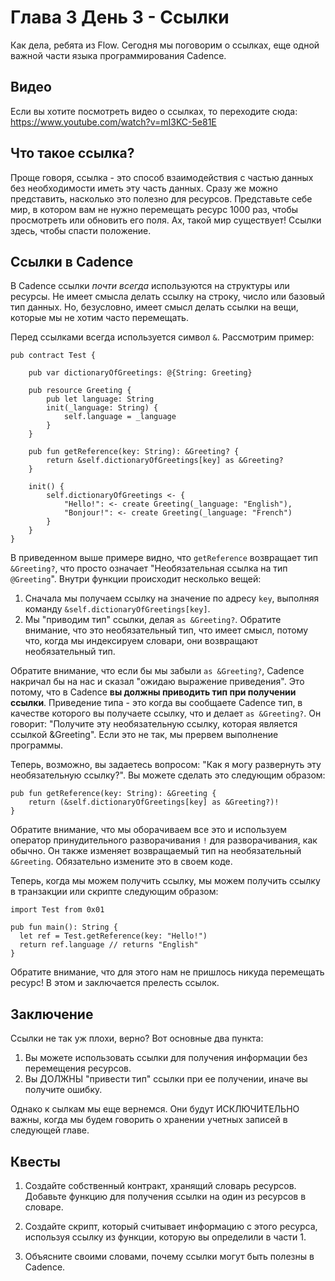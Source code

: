 # Глава 3 День 3 - Ссылки

Как дела, ребята из Flow. Сегодня мы поговорим о ссылках, еще одной важной части языка программирования Cadence.

## Видео

Если вы хотите посмотреть видео о ссылках, то переходите сюда: https://www.youtube.com/watch?v=mI3KC-5e81E

## Что такое ссылка?

Проще говоря, ссылка - это способ взаимодействия с частью данных без необходимости иметь эту часть данных. Сразу же можно представить, насколько это полезно для ресурсов. Представьте себе мир, в котором вам не нужно перемещать ресурс 1000 раз, чтобы просмотреть или обновить его поля. Ах, такой мир существует! Ссылки здесь, чтобы спасти положение.

## Ссылки в Cadence

В Cadence ссылки *почти всегда* используются на структуры или ресурсы. Не имеет смысла делать ссылку на строку, число или базовый тип данных. Но, безусловно, имеет смысл делать ссылки на вещи, которые мы не хотим часто перемещать. 

Перед ссылками всегда используется символ `&`. Рассмотрим пример:

```cadence
pub contract Test {

    pub var dictionaryOfGreetings: @{String: Greeting}

    pub resource Greeting {
        pub let language: String
        init(_language: String) {
            self.language = _language
        }
    }

    pub fun getReference(key: String): &Greeting? {
        return &self.dictionaryOfGreetings[key] as &Greeting?
    }

    init() {
        self.dictionaryOfGreetings <- {
            "Hello!": <- create Greeting(_language: "English"), 
            "Bonjour!": <- create Greeting(_language: "French")
        }
    }
}
```

В приведенном выше примере видно, что `getReference` возвращает тип `&Greeting?`, что просто означает "Необязательная ссылка на тип `@Greeting`". Внутри функции происходит несколько вещей:
1. Сначала мы получаем ссылку на значение по адресу `key`, выполняя команду `&self.dictionaryOfGreetings[key]`. 
2. Мы "приводим тип" ссылки, делая `as &Greeting?`. Обратите внимание, что это необязательный тип, что имеет смысл, потому что, когда мы индексируем словари, они возвращают необязательный тип.

Обратите внимание, что если бы мы забыли `as &Greeting?`, Cadence накричал бы на нас и сказал "ожидаю выражение приведения". Это потому, что в Cadence **вы должны приводить тип при получении ссылки**. Приведение типа - это когда вы сообщаете Cadence тип, в качестве которого вы получаете ссылку, что и делает `as &Greeting?`. Он говорит: "Получите эту необязательную ссылку, которая является ссылкой &Greeting". Если это не так, мы прервем выполнение программы.

Теперь, возможно, вы задаетесь вопросом: "Как я могу развернуть эту необязательную ссылку?". Вы можете сделать это следующим образом:
```cadence
pub fun getReference(key: String): &Greeting {
    return (&self.dictionaryOfGreetings[key] as &Greeting?)!
}
```

Обратите внимание, что мы оборачиваем все это и используем оператор принудительного разворачивания `!` для разворачивания, как обычно. Он также изменяет возвращаемый тип на необязательный `&Greeting`. Обязательно измените это в своем коде.

Теперь, когда мы можем получить ссылку, мы можем получить ссылку в транзакции или скрипте следующим образом:

```cadence
import Test from 0x01

pub fun main(): String {
  let ref = Test.getReference(key: "Hello!")
  return ref.language // returns "English"
}
```

Обратите внимание, что для этого нам не пришлось никуда перемещать ресурс! В этом и заключается прелесть ссылок. 

## Заключение

Ссылки не так уж плохи, верно? Вот основные два пункта:
1. Вы можете использовать ссылки для получения информации без перемещения ресурсов.
2. Вы ДОЛЖНЫ "привести тип" ссылки при ее получении, иначе вы получите ошибку.

Однако к сылкам мы еще вернемся. Они будут ИСКЛЮЧИТЕЛЬНО важны, когда мы будем говорить о хранении учетных записей в следующей главе.

## Квесты

1. Создайте собственный контракт, хранящий словарь ресурсов. Добавьте функцию для получения ссылки на один из ресурсов в словаре.

2. Создайте скрипт, который считывает информацию с этого ресурса, используя ссылку из функции, которую вы определили в части 1. 

3. Объясните своими словами, почему ссылки могут быть полезны в Cadence.

